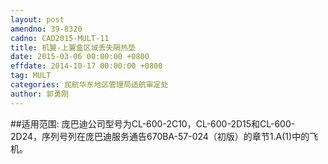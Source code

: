 ```yaml
---
layout: post
amendno: 39-8320
cadno: CAD2015-MULT-11
title: 机翼-上翼盒区域丢失隔热垫
date: 2015-03-06 00:00:00 +0800
effdate: 2014-10-17 00:00:00 +0800
tag: MULT
categories: 民航华东地区管理局适航审定处
author: 郭勇刚
---
```


##适用范围:
庞巴迪公司型号为CL-600-2C10，CL-600-2D15和CL-600-2D24，序列号列在庞巴迪服务通告670BA-57-024（初版）的章节1.A(1)中的飞机。

